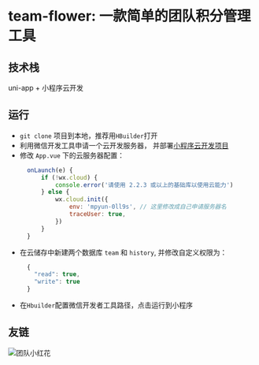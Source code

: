# team-flower: 一款简单的团队积分管理工具

## 技术栈
uni-app + 小程序云开发

## 运行
- `git clone`	项目到本地，推荐用`HBuilder`打开
- 利用微信开发工具申请一个云开发服务器， 并部署[小程序云开发项目](https://github.com/wozien/team-flower-cloud)
- 修改 `App.vue` 下的云服务器配置：
  ```js
	onLaunch(e) {
		if (!wx.cloud) {
			console.error('请使用 2.2.3 或以上的基础库以使用云能力')
		} else {
			wx.cloud.init({
				env: 'mpyun-0ll9s', // 这里修改成自己申请服务器名
				traceUser: true,
			})
		}
	}
	```
- 在云储存中新建两个数据库 `team` 和 `history`, 并修改自定义权限为：
  ```js
	{
	  "read": true,
	  "write": true
	}
	```
- 在`Hbuilder`配置微信开发者工具路径，点击运行到小程序

## 友链

![团队小红花](https://6d70-mpyun-0ll9s-1301785373.tcb.qcloud.la/team-flower-code.jpg?sign=3c23aad6f95e6614d1acf4f340aa1dc0&t=1590207725)
